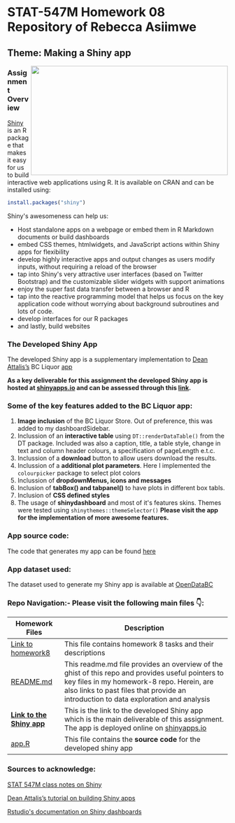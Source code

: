                 
# STAT-547M Homework 08 Repository of Rebecca Asiimwe 

## Theme: Making a Shiny app
[<img align ="right" src="https://github.com/STAT545-UBC-students/hw08-rasiimwe/blob/master/plugin/Screen%20Shot%202018-11-17%20at%2011.07.32%20PM.png" width="450" height="250"/>](https://github.com/STAT545-UBC-students/hw08-rasiimwe/blob/master/plugin/Screen%20Shot%202018-11-17%20at%2011.07.32%20PM.png)
### Assignment Overview 
[Shiny](https://shiny.rstudio.com) is an R package that makes it easy for us to build interactive web applications using R. It is available on CRAN and can be installed using:

```r
install.packages("shiny")
```
Shiny's awesomeness can help us:
* Host standalone apps on a webpage or embed them in R Markdown documents or build dashboards 
* embed CSS themes, htmlwidgets, and JavaScript actions within Shiny apps for flexibility
* develop highly interactive apps and output changes as users modify inputs, without requiring a reload of the browser
* tap into Shiny's very attractive user interfaces (based on Twitter Bootstrap) and the customizable slider widgets with support animations
* enjoy the super fast data transfer between a browser and R
* tap into the reactive programming model that helps us focus on the key application code without worrying about background subroutines and lots of code.
* develop interfaces for our R packages
* and lastly, build websites

### The Developed Shiny App
The developed Shiny app is a supplementary implementation to [Dean Attalis’s]( https://deanattali.com/blog/building-shiny-apps-tutorial) BC Liquor [app]( https://deanattali.com/blog/building-shiny-apps-tutorial/#12-final-shiny-app-code) 

**As a key deliverable for this assignment the developed Shiny app is hosted at [shinyapps.io](http://www.shinyapps.io) and can be assessed through this [link](https://explom.shinyapps.io/BCL-app/).**


### Some of the key features added to the BC Liquor app:
1. **Image inclusion** of the BC Liquor Store. Out of preference, this was added to my dashboardSidebar.
2. Inclussion of an **interactive table** using `DT::renderDataTable()` from the DT package. Included was also a caption, title, a table style, change in text and column header colours, a specification of pageLength e.t.c. 
3. Inclussion of a **download** button to allow users download the results.
4. Inclussion of a **additional plot parameters**. Here I implemented the `colourpicker` package to select plot colors
5. Inclussion of **dropdownMenus, icons and messages**
6. Inclusion of **tabBox() and tabpanel()** to have plots in different box tabls. 
7. Inclusion of **CSS defined styles** 
8. The usage of **shinydashboard** and most of it's features skins. Themes were tested using `shinythemes::themeSelector()`
**Please visit the app for the implementation of more awesome features.** 


### App source code:
The code that generates my app can be found [here](https://github.com/STAT545-UBC-students/hw08-rasiimwe/blob/master/app/app.R)


### App dataset used:
The dataset used to generate my Shiny app is available at [OpenDataBC](https://deanattali.com/files/bcl-data.csv)


### Repo Navigation:- Please visit the following main files :point_down::

|   **Homework Files**   | **Description** |
|----------------|------------|
|[Link to homework8](http://stat545.com/Classroom/assignments/hw08/hw08.html)|This file contains homework 8 tasks and their descriptions|
|[README.md](https://github.com/STAT545-UBC-students/hw08-rasiimwe/blob/master/README.md)|This readme.md file provides an overview of the ghist of this repo and provides useful pointers to key files in my homework-8 repo. Herein, are also links to past files that provide an introduction to data exploration and analysis |
|**[Link to the Shiny app](https://explom.shinyapps.io/BCL-app/)**|This is the link to the developed Shiny app which is the main deliverable of this assignment. The app is deployed online on [shinyapps.io](http://www.shinyapps.io)|
|[app.R](https://github.com/STAT545-UBC-students/hw08-rasiimwe/blob/master/app/app.R)|This file contains the **source code** for the developed shiny app|

### Sources to acknowledge:
[STAT 547M class notes on Shiny](http://stat545.com/Classroom/notes/cm107.nb.html)

[Dean Attalis’s tutorial on building Shiny apps](https://deanattali.com/blog/building-shiny-apps-tutorial)

[Rstudio's documentation on Shiny dashboards](https://rstudio.github.io/shinydashboard/index.html)

